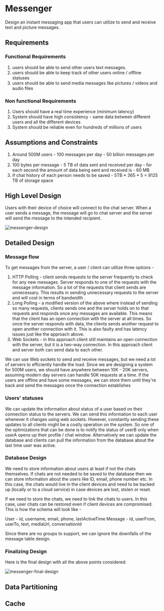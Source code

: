 # Messenger 

Design an instant messaging app that users can utilize to send and receive text and picture messages.

## Requirements

### Functional Requirements

1. users should be able to send other users text messages.
2. users should be able to keep track of other users online / offline statuses
3. users should be able to send media messages like pictures / videos and audio files

### Non functional Requirements

1. Users should have a real time experience (minimum latency)
2. System should have high consistency - same data between different users and all the different devices
3. System should be reliable even for hundreds of millions of users

## Assumptions and Constraints

1. Around 500M users - 100 messages per day - 50 billion messages per day
2. 100 bytes per message - 5 TB of data sent and received per day - for each second the amount of data being sent and received is - 60 MB
3. if chat history of each person needs to be saved - 5TB * 365 * 5 = 9125 TB of storage space

## High Level Design

Users with their device of choice will connect to the chat server. When a user sends a message, the message will go to chat server and the server will send the message to the intended recipient. 

![messenger-design](https://i.imgur.com/YSfFsPz.png)

## Detailed Design

### Message flow

To get messages from the server, a user / client can utilize three options - 

1. HTTP Polling - client sends requests to the server frequently to check for any new messages. Server responds to one of the requests with the message information. So a lot of the requests that client sends are unnecessary. This results in sending unnecessary requests to the server and will cost in terms of bandwidth .
2. Long Polling - a modified version of the above where instead of sending so many requests, clients sends one and the server holds on to that requests and responds once any messages are available. This means that the client has an open connection with the server at all times. So once the server responds with data, the clients sends another request to open another connection with it. This is also faulty and has latency issues just like the approach above.
3. Web Sockets - in this approach client still maintains an open connection with the server, but it is a two-way connection. In this approach client and server both can send data to each other.

We can use Web sockets to send and receive messages, but we need a lot of servers to efficiently handle the load. Since we are designing a system for 500M users, we should have anywhere between 10K - 20K servers, assuming modern day servers can handle 50K requests at a time. If the users are offline and have some messages, we can store them until they're back and send the messages once the connection establishes

### Users' statuses

We can update the information about status of a user based on their connection status to the servers. We can send this information to each user whenever it changes using web sockets. However, constantly sending these updates to all clients might be a costly operation on the system. So one of the optimizations that can be done is to notify the status of userB only when userA opens up their profile / chat window. Alternatively we can update the database and clients can pull the information from the database about the last time user was active.

### Database Design

We need to store information about users at least if not the chats themselves. If chats are not needed to be saved to the database then we can store information about the users like ID, email, phone number etc. In this case, the chats would live in the client devices and need to be backed up (locally or to a cloud service) in case devices are lost, stolen or reset. 

If we need to store the chats, we need to link the chats to users. In this case, user chats can be restored even if client devices are compromised. This is how the schema will look like -

User - id, username, email, phone, lastActiveTime
Message - id, userFrom, userTo, text, mediaUrl, conversationId

Since there are no groups to support, we can ignore the downfalls of the message table design.

### Finalizing Design
 
Here is the final design with all the above points considered:

![messenger-final-design](https://i.imgur.com/1VGoTzu.png)

## Data Partitioning

## Cache
